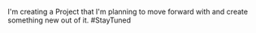 I'm creating a Project that I'm planning to move forward with and create something new out of it. #StayTuned
